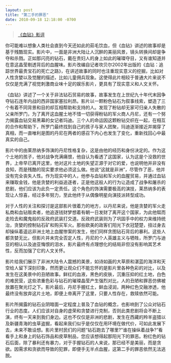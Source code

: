 ```yaml
---
layout: post
title: "第二手的罪恶"
date: 2010-09-18 12:18:00 -0700 
---
```


> [《血钻》影评](http://movie.douban.com/subject/1428175/)  

你可能难以想象人类社会直到今天还如此的茹毛饮血，但《血钻》讲述的故事却是基于残酷现实。影片中，一面是非洲大陆让人沉醉的美丽风景，镜头转换间却是争夺和杀戮。正如那闪亮的钻石，戴在贵妇人的身上如此的璀璨夺目，又有谁知道并在意这晶莹剔透背后的血腥味。影片改编自记者坎贝尔2002年出版的《血钻：追踪世界最贵宝石的死亡之路》，在讲述故事的同时也注重现实意义的挖掘，比如对人性贪婪以及觉醒的描述，比如儿童佣兵现象。这使得此片相较于普通大片来说不仅仅是充满了视觉刺激商业味十足的娱乐影片，更具有了现实意义和人文关怀。

《血钻》讲述了一个关于非法钻石贸易的故事，故事发生在上世纪九十年代末因争夺钻石连年内战的西非国家塞拉利昂。影片以一颗粉色钻石为叙事线索，塑造了三个有着不同背景和目的却互相帮助和支持的人。发现了粉钻却无家可归亲人失散的父亲所罗门，为了离开这血腥土地不惜一切获得粉钻的军火商人丹尼，还有一个努力揭露血钻交易黑幕的女记者玛迪。三个人的命运因这颗粉钻交织在一起，在相互的合作和帮助下，所罗门最终找到自己的孩子与家人团聚，玛迪逐渐接近并揭穿了真相，而一直唯利是图的丹尼在两者的感召下内心也发生了变化，重新找回心中最真实的自己。

影片中的由莱昂纳多饰演的丹尼性格复杂，这是由他的经历和身份决定的。作为这个土地的孩子，他对战争充满痛恨，他自认为看透了这国家，认为这是个没救的世界，上帝早已离开这里，他对这片土地的失望正源于对它的爱，也说明他并非没有良知，而是残酷的现实要求他必须这么做。他说“这就是非洲”，尽管作了恶，他并没有完全丧失人性。作为现实中的人，他参与血钻和军火的血腥贸易，并通过血钻来赚取金钱，他是贪婪的利益追逐者，正是他这般人的行为让造成了战争和屠杀的悲剧，他们应该为此负一定责任。这个角色的饰演需要极高的演技，莱昂纳多的表现让人惊喜，经过多年努力，至此他终于从偶像明星向演技派转型成功。

对于人性的关注和探讨是这部影片很着力的地方，以丹尼来说，他是贪婪的军火走私商和血钻贩卖者，他追逐钱财梦想着有朝一日发财了离开这个国家，为此他铤而走险去和魔鬼般的反政府武装打交道。反政府武装则为了巩固手中的权力来维持统治，贪婪的控制钻石矿和购买军火。那些欧美的政客们阳光下衣冠楚楚，扭过身去却操纵着遥远非洲土地上血腥惨案的发生，他们同样贪图钻石背后的暴利。这些人都贪婪无比，但影片并未完全否定人性，丹尼的个人英雄主义与牺牲，所罗门与迪亚的相认以及迪亚悔恨的泪水，影片最终有点理想化的结局非但没有影响其艺术性，反而加强了它的人文关怀。

影片给我们展示了非洲大陆令人震撼的美景，如诗如画的大草原和湛蓝的海洋和天空给人留下深刻印象，然而更让观众们不能忘怀的是影片里各种色彩的对比，以及发生在这美景中的丑陋故事。鲜红的血液，黑色的皮肤，沉重压抑的红土地，白色的难民营，这些浓重色彩与钻石的璀璨晶莹产生强烈对比，人的丑陋和罪恶仿佛被放置在聚光灯之下。影片最后，丹尼手握红土，鲜血浸润，两种红色交融渗透，他最终没有放弃这片土地，即便上帝离开了这里，只要人性存在，救赎依然可能。

影片所揭露的钻石业阴暗面一定程度上普及了血钻的概念，也影响到了公众对钻石行业的态度。人们应该对自身的虚荣和贪婪进行克制，否则此类悲剧将会不断上演，终有一天来到我们身边。这也不仅仅是非洲的悲剧，发生在西藏的羚羊盗猎以及新疆青海的虫草盗掘，看起来我们似乎是仅仅在用环境在做代价，可如此发展下去，未来不敢设想。影片里村民们的问题“钻石跑去了哪里?”谁在操纵着战争?”看看手上和身上的钻石饰品和皮草制品，您应该想得起那阳光下的罪恶。粉红色的钻石后面，除了暴利还有暴力，对于手握钻石的人来说，那已经不是美丽，而是贪欲。因需求和贪欲而导致的犯罪，即便手无半点血腥，这第二手的罪恶依然无法逃脱。
